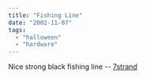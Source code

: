 ```yaml
---
title: "Fishing Line"
date: "2002-11-07"
tags: 
  - "halloween"
  - "hardware"
---
```


Nice strong black fishing line -- [7strand](http://www.7strand.com/)
